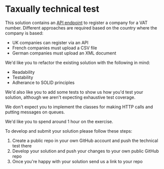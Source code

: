 # Taxually technical test

This solution contains an [API endpoint](https://github.com/Taxually/developer-test/blob/main/Taxually.TechnicalTest/Taxually.TechnicalTest/Controllers/VatRegistrationController.cs) to register a company for a VAT number. Different approaches are required based on the country where the company is based:

- UK companies can register via an API
- French companies must upload a CSV file
- German companies must upload an XML document

We'd like you to refactor the existing solution with the following in mind:

- Readability
- Testability
- Adherance to SOLID principles

We'd also like you to add some tests to show us how you'd test your solution, although we aren't expecting exhaustive test coverage.

We don't expect you to implement the classes for making HTTP calls and putting messages on queues.

We'd like you to spend around 1 hour on the exercise.

To develop and submit your solution please follow these steps:

1. Create a public repo in your own GitHub account and push the technical test there
2. Develop your solution and push your changes to your own public GitHub repo
3. Once you're happy with your solution send us a link to your repo
